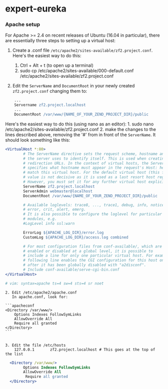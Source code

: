 # expert-eureka

### Apache setup

For Apache >= 2.4 on recent releases of Ubuntu (16.04 in particular), there
are essentially three steps to setting up a virtual host:
	
1. Create a .conf file `/etc/apache2/sites-available/zf2.project.conf`.
   Here's the easiest way to do this:
   1. Ctrl + Alt + t (to open up a terminal)
   2. sudo cp /etc/apache2/sites-available/000-default.conf /etc/apache2/sites-available/zf2.project.conf

2. Edit the `ServerName` and `DocumentRoot` in your newly created `zf2.project.conf`
   changing them to: 
```apache 
	...
	Servername zf2.project.localhost
	...
	DocumentRoot /var/www/{NAME_OF_YOUR_ZEND_PROJECT_DIR}/public
```	
   Here's the easiest way to do this (using nano as an editor):
	1. sudo nano /etc/apache2/sites-available/zf2.project.conf
	2. make the changes to the lines described above, removing the '#' from
	   in front of the `ServerName`.
	   It should look something like this:
```apache
<VirtualHost *:80>
        # The ServerName directive sets the request scheme, hostname and port that
        # the server uses to identify itself. This is used when creating
        # redirection URLs. In the context of virtual hosts, the ServerName
        # specifies what hostname must appear in the request's Host: header to
        # match this virtual host. For the default virtual host (this file) this
        # value is not decisive as it is used as a last resort host regardless.
        # However, you must set it for any further virtual host explicitly.
        ServerName zf2.project.localhost
        ServerAdmin webmaster@localhost
        DocumentRoot /var/www/{NAME_OF_YOUR_ZEND_PROJECT_DIR}/public

        # Available loglevels: trace8, ..., trace1, debug, info, notice, warn,
        # error, crit, alert, emerg.
        # It is also possible to configure the loglevel for particular
        # modules, e.g.
        #LogLevel info ssl:warn

        ErrorLog ${APACHE_LOG_DIR}/error.log
        CustomLog ${APACHE_LOG_DIR}/access.log combined

        # For most configuration files from conf-available/, which are
        # enabled or disabled at a global level, it is possible to
        # include a line for only one particular virtual host. For example the
        # following line enables the CGI configuration for this host only
        # after it has been globally disabled with "a2disconf".
        # Include conf-available/serve-cgi-bin.conf
</VirtualHost>

# vim: syntax=apache ts=4 sw=4 sts=4 sr noet
```




	



	2. Edit /etc/apache2/apache.conf 
	   In apache.conf, look for:
	
	```apacheconf
	<Directory /var/www/>
		Options Indexes FollowSymLinks
		AllowOverride All
		Require all granted
	</Directory>
	```


	3. Edit the file /etc/hosts
		127.0.0.1       zf2.project.localhost # This goes at the top of the list

```apache
  <Directory /var/www/>
	    Options Indexes FollowSymLinks
	    AllowOverride All
	     Require all granted
  </Directory>
```
